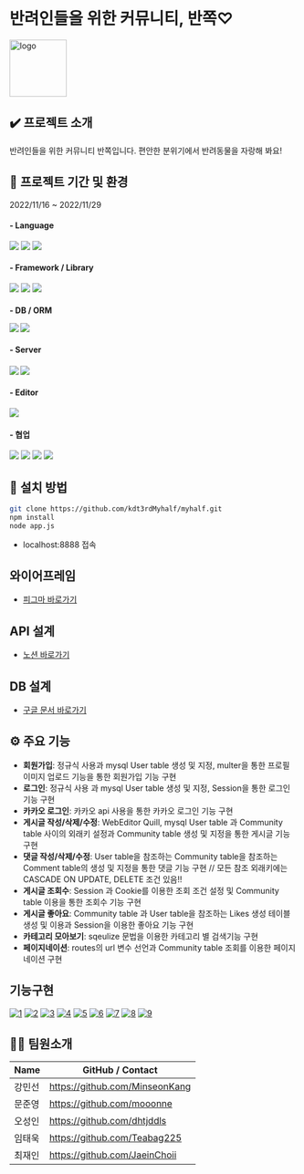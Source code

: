 # 반려인들을 위한 커뮤니티, 반쪽♡
<a href="https://imgbb.com/"><img src="https://i.ibb.co/gVQ0mZH/logo.png" alt="logo" border="0" width="100"></a>


## ✔️ 프로젝트 소개

반려인들을 위한 커뮤니티 반쪽입니다. 편안한 분위기에서 반려동물을 자랑해 봐요!


## 📆 프로젝트 기간 및 환경
2022/11/16 ~ 2022/11/29<br/>
<h4>- Language</h4>
<p float="left">
<img src="https://img.shields.io/badge/html5-E34F26?style=for-the-badge&logo=html5&logoColor=white">
<img src="https://img.shields.io/badge/CSS-1572B6?style=for-the-badge&logo=CSS&logoColor=white">
<img src="https://img.shields.io/badge/JavaScript-F7DF1E?style=for-the-badge&logo=JavaScript&logoColor=white">
</p>

<h4>- Framework / Library</h4>
<p float="left">
<img src="https://img.shields.io/badge/Node.js-339933?style=for-the-badge&logo=nodedotjs&logoColor=white">
<img src="https://img.shields.io/badge/jquery-%230769AD.svg?style=for-the-badge&logo=jquery&logoColor=white">
<img src="https://img.shields.io/badge/bootstrap-%23563D7C.svg?style=for-the-badge&logo=bootstrap&logoColor=white">
</p>

<h4> - DB / ORM
<p float="left">
<img src="https://img.shields.io/badge/MySQL-005C84?style=for-the-badge&logo=mysql&logoColor=white">
<img src="https://img.shields.io/badge/Sequelize-52B0E7?style=for-the-badge&logo=Sequelize&logoColor=white">
</p>

<h4>- Server<h4>
<p float="left">
<img src="https://img.shields.io/badge/NAVER-03C75A?style=for-the-badge&logo=NAVER&logoColor=FFFFFF">
<img src="https://img.shields.io/badge/Express.js-000000?style=for-the-badge&logo=express&logoColor=white">
</p>

<h4>- Editor</h4>
<p float="left">
<img src="https://img.shields.io/badge/VSCode-0078D4?style=for-the-badge&logo=visual%20studio%20code&logoColor=white">
</p>

<h4>- 협업</h4>
<p float="left">
<img src="https://img.shields.io/badge/github-%23121011.svg?style=for-the-badge&logo=github&logoColor=white">
<img src="https://img.shields.io/badge/git-F05032?style=for-the-badge&logo=git&logoColor=white">
<img src="https://img.shields.io/badge/Figma-F24E1E?style=for-the-badge&logo=figma&logoColor=white">
<img src="https://img.shields.io/badge/Slack-4A154B?style=for-the-badge&logo=slack&logoColor=white">
</p>

## 📌 설치 방법
```bash
git clone https://github.com/kdt3rdMyhalf/myhalf.git    
npm install        
node app.js    
```
- localhost:8888 접속

## 와이어프레임
* [피그마 바로가기](https://www.figma.com/file/NbS5EkDU4qstReHy6DNPcH/kdt3rd-%EB%B0%98%EC%AA%BD?node-id=105%3A99&t=x0YO4VpBEcKiLYnE-0</details>
)

## API 설계
* [노션 바로가기](https://www.notion.so/API-cdbc942835c740b8a9562acc1c3ca33c)

## DB 설계
* [구글 문서 바로가기](https://docs.google.com/document/d/1j0UiyXMxIIHUVO5oTggXwkXNKa_D6jp0McmH5kPJtVg/edit)
  
## ⚙ 주요 기능
- **회원가입**: 정규식 사용과 mysql User table 생성 및 지정, multer을 통한 프로필 이미지 업로드 기능을 통한 회원가입 기능 구현
- **로그인**: 정규식 사용 과 mysql User table 생성 및 지정, Session을 통한 로그인 기능 구현
- **카카오 로그인**: 카카오 api 사용을 통한 카카오 로그인 기능 구현
- **게시글 작성/삭제/수정**: WebEditor Quill, mysql User table 과 Community table 사이의 외래키 설정과 Community table 생성 및 지정을 통한 게시글 기능 구현
- **댓글 작성/삭제/수정**: User table을 참조하는 Community table을 참조하는 Comment table의 생성 및 지정을 통한 댓글 기능 구현 // 모든 참조 외래키에는 CASCADE ON UPDATE, DELETE 조건 있음!!
- **게시글 조회수**: Session 과 Cookie를 이용한 조회 조건 설정 및 Community table 이용을 통한 조회수 기능 구현
- **게시글 좋아요**: Community table 과 User table을 참조하는 Likes 생성 테이블 생성 및 이용과 Session을 이용한 좋아요 기능 구현
- **카테고리 모아보기**: sqeulize 문법을 이용한 카테고리 별 검색기능 구현
- **페이지네이션**: routes의 url 변수 선언과 Community table 조회를 이용한 페이지네이션 구현  

## 기능구현
<a href="https://ibb.co/N1S0ZgK"><img src="https://i.ibb.co/jVRCg9D/1.png" alt="1" border="0"></a>
<a href="https://ibb.co/71ND51V"><img src="https://i.ibb.co/gRF8pRw/2.png" alt="2" border="0"></a>
<a href="https://ibb.co/Ms5MRjZ"><img src="https://i.ibb.co/s2JyFDb/3.png" alt="3" border="0"></a>
<a href="https://ibb.co/xMwWG5J"><img src="https://i.ibb.co/Bgvbjsq/4.png" alt="4" border="0"></a>
<a href="https://ibb.co/mRbrd7r"><img src="https://i.ibb.co/grmbQCb/5.png" alt="5" border="0"></a>
<a href="https://ibb.co/RyPpbjD"><img src="https://i.ibb.co/xHGSLF7/6.png" alt="6" border="0"></a>
<a href="https://ibb.co/kQ3kVyb"><img src="https://i.ibb.co/V2Hr0Nn/7.png" alt="7" border="0"></a>
<a href="https://ibb.co/RQkChJD"><img src="https://i.ibb.co/p4B3WkL/8.png" alt="8" border="0"></a>
<a href="https://ibb.co/HgjMqzz"><img src="https://i.ibb.co/tC9NDss/9.png" alt="9" border="0"></a>



  
## 👨‍💻 팀원소개
| Name                 | GitHub / Contact                          
| -------------------- | --------------------------------------   
| 강민선             |  https://github.com/MinseonKang             
| 문준영               | https://github.com/mooonne              
| 오성인              | https://github.com/dhtjddls                
| 임태욱               | https://github.com/Teabag225                 
| 최재인                | https://github.com/JaeinChoii                 




